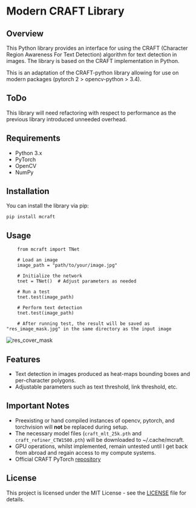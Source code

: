 # Modern CRAFT Library

## Overview
This Python library provides an interface for using the CRAFT (Character Region Awareness For Text Detection) algorithm for text detection in images. The library is based on the CRAFT implementation in Python.

This is an adaptation of the CRAFT-python library allowing for use on modern packages (pytorch 2 > opencv-python > 3.4).

## ToDo
This library will need refactoring with respect to performance as the previous library introduced unneeded overhead.


## Requirements
- Python 3.x
- PyTorch
- OpenCV
- NumPy

## Installation
You can install the library via pip:


```
pip install mcraft
```

## Usage

```
    from mcraft import TNet
    
    # Load an image
    image_path = "path/to/your/image.jpg"
    
    # Initialize the network
    tnet = TNet()  # Adjust parameters as needed
    
    # Run a test
    tnet.test(image_path)
    
    # Perform text detection
    tnet.test(image_path)
    
    # After running test, the result will be saved as "res_image_mask.jpg" in the same directory as the input image
```
![res_cover_mask](https://github.com/manbehindthemadness/modern-craft/assets/24589462/6b3160a4-9223-42de-b5a6-5351ebd0ffff)


## Features
- Text detection in images produced as heat-maps bounding boxes and per-character polygons.
- Adjustable parameters such as text threshold, link threshold, etc.

## Important Notes
- Preexisting or hand compiled instances of opencv, pytorch, and torchvision will **not** be replaced during setup.
- The necessary model files (`craft_mlt_25k.pth` and `craft_refiner_CTW1500.pth`) will be downloaded to ~/.cache/mcraft.
- GPU operations, whilst implemented, remain untested until I get back from abroad and regain access to my compute systems.
- Official CRAFT PyTorch [repository](https://github.com/clovaai/CRAFT-pytorch)

## License

This project is licensed under the MIT License - see the [LICENSE](LICENSE) file for details.
